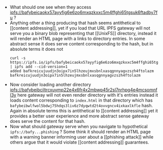 - What should one see when they access [ipfs://bafybeicaokx57ayyfig6e6zo6mxqzkxxc5m4ffghi65tgsuk6ftadby7fu](https://ipfs.io/ipfs/bafybeicaokx57ayyfig6e6zo6mxqzkxxc5m4ffghi65tgsuk6ftadby7fu) ?
- Anything other a thing producing that hash seems antithetical to [[content addressing]], yet if you load that URL IPFS gateway will not serve you a binary blob representing that [[UnixFS]] directory, instead it will render an HTML page with a links to directory entries. In some abstract sense it does serve content corresponding to the hash, but in absolute terms it does not
  ```
  curl -s https://ipfs.io/ipfs/bafybeicaokx57ayyfig6e6zo6mxqzkxxc5m4ffghi65tgsuk6ftadby7fu | ipfs add --cid-version=1
  added bafkreicujuudjn3oipx7in5lhzeujmxsbnlxasqgnnyagvzszh4ftolazm bafkreicujuudjn3oipx7in5lhzeujmxsbnlxasqgnnyagvzszh4ftolazm
  ```
- Now consider loading another directory [ipfs://bafybeibciltrcxuymp22e4x6fr4x2mbwp45r2sl7nrhpg4e4mcsomnfl3y](https://ipfs.io/ipfs/bafybeibciltrcxuymp22e4x6fr4x2mbwp45r2sl7nrhpg4e4mcsomnfl3y) here gateway will not even render directory with it's entries instead it loads content corresponding to `index.html` in that directory which has `bafybeibwlfwol5bdwj75hdqs3liv6z7dyqwtd2t4ovvgncv4ixkaxlkfle` hash. Again in absolute terms this is antithetical to [[content addressing]] yet it provides a better user experience and more abstract sense gateway does serve the content for that hash.
- Now what should gateway serve when you navigate to hypothetical `ipfs://bafy...phishing` ? Some think it should render an HTML page with a warning banner informing user about a [[phishing attack]] while others argue that it would violate [[content addressing]] guarantees.